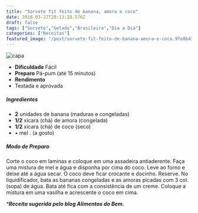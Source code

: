 ```yaml
---
title: "Sorvete fit feito de banana, amora e coco"
date: 2018-03-22T20:13:28.576Z
draft: false
tags: ["Sorvete","Gelado","Brasileira","Dia a Dia"]
categories: ["Receitas"]
featured_image: "/post/sorvete-fit-feito-de-banana-amora-e-coco.9fe8b433.jpg"
---
```


![capa](/post/sorvete-fit-feito-de-banana-amora-e-coco.9fe8b433.jpg)

*   **Dificuldade** Fácil
*   **Preparo** Pá-pum (até 15 minutos)
*   **Rendimento**
*   Testada e aprovada
    

##### Ingredientes

*   **2** unidades de banana (maduras e congeladas)
*   **1/2** xícara (chá) de amora (congelada)
*   **1/2** xícara (chá) de coco (seco)
*   • mel . (a gosto)

##### Modo de Preparo

Corte o coco em laminas e coloque em uma assadeira antiaderente. Faça uma mistura de mel e água e disponha por cima do coco. Leve ao forno e deixe até a água secar. O coco deve ficar crocante e docinho. Reserve. No liquidificador, bata as bananas congeladas e as amoras picadas com 3 col. (sopa) de água. Bata até fica com a consistência de um creme. Coloque a mistura em uma vasilha e acrescente o coco em cima.

_***Receita sugerida pelo blog Alimentos do Bem.**_
